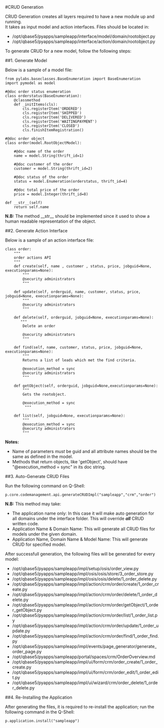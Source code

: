 #CRUD Generation 

CRUD Generation creates all layers required to have a new module up and running.  
It takes as input model and action interfaces. Files should be located in:
 
* /opt/qbase5/pyapps/sampleapp/interface/model/domain/rootobject.py
* /opt/qbase5/pyapps/sampleapp/interface/action/domain/rootobject.py

To generate CRUD for a new model, follow the following steps: 

##1. Generate Model

Below is a sample of a model file:  

    from pylabs.baseclasses.BaseEnumeration import BaseEnumeration
    import pymodel as model
    
    #@doc order status enumeration
    class orderstatus(BaseEnumeration):
        @classmethod
        def _initItems(cls):
            cls.registerItem('ORDERED')
            cls.registerItem('SHIPPED')
            cls.registerItem('DELIVERED')
            cls.registerItem('WAITINGPAYMENT')                
            cls.registerItem('CLOSED')                                
            cls.finishItemRegistration()
    
    #@doc order object
    class order(model.RootObjectModel):
    
        #@doc name of the order
        name = model.String(thrift_id=1)
    
        #@doc customer of the order
        customer = model.String(thrift_id=2)
    
        #@doc status of the order
        status = model.Enumeration(orderstatus, thrift_id=4)
    
        #@doc total price of the order
        price = model.Integer(thrift_id=8)
    
    def __str__(self)
        return self.name


__N.B:__ The method \_\_str\_\_ should be implemented since it used to show a human readable representation of the object. 

##2. Generate Action Interface  

Below is a sample of an action interface file:

    class order:
	    """
	    order actions API
	    """
	    def create(self, name , customer , status, price, jobguid=None, executionparams=None):
	        """
	        @security administrators
	        """

	    def update(self, orderguid, name, customer, status, price, jobguid=None, executionparams=None):
	        """ 
	        @security administrators
	        """

	    def delete(self, orderguid, jobguid=None, executionparams=None):
	       """
	        Delete an order
	 
	        @security administrators
	        """
	 
	    def find(self, name, customer, status, price, jobguid=None, executionparams=None):
	        """
	        Returns a list of leads which met the find criteria.
	 
	        @execution_method = sync
	        @security administrators
	        """
	        
	    def getObject(self, orderguid, jobguid=None,executionparams=None):
	        """
	        Gets the rootobject.
	 
	        @execution_method = sync
	         """
	 
	    def list(self, jobguid=None, executionparams=None):
	        """
	        @execution_method = sync
	        @security administrators        
	        """

__Notes:__   
* Name of parameters *must* be <rootobject>guid and all attribute names should be the same as defined in the model.
* Methods that return objects, like 'getObject', should have "@execution_method = sync" in its doc string.

##3. Auto-Generate CRUD Files

Run the following command on Q-Shell: 

    p.core.codemanagement.api.generateCRUDImpl("sampleapp","crm","order")

__N.B:__ This method may take:
 
* The application name only: In this case it will make auto generation for all domains under the interface folder. This will override __*all*__ CRUD written code.
* Application Name & Domain Name: This will generate all CRUD files for models under the given domain. 
* Application Name, Domain Name & Model Name: This will generate CRUD for specified model.

After successfull generation, the following files will be generated for every model:

* /opt/qbase5/pyapps/sampleapp/impl/setup/osis/order\_view.py
* /opt/qbase5/pyapps/sampleapp/impl/osis/osis/store/3\_order\_store.py
* /opt/qbase5/pyapps/sampleapp/impl/osis/osis/delete/1\_order\_delete.py
* /opt/qbase5/pyapps/sampleapp/impl/action/crm/order/create/1\_order\_create.py
* /opt/qbase5/pyapps/sampleapp/impl/action/crm/order/delete/1\_order\_delete.py
* /opt/qbase5/pyapps/sampleapp/impl/action/crm/order/getObject/1\_order\_getObject.py
* /opt/qbase5/pyapps/sampleapp/impl/action/crm/order/list/1\_order\_list.py
* /opt/qbase5/pyapps/sampleapp/impl/action/crm/order/update/1\_order\_update.py
* /opt/qbase5/pyapps/sampleapp/impl/action/crm/order/find/1\_order\_find.py
* /opt/qbase5/pyapps/sampleapp/impl/events/page\_generator/generate\_order\_page.py
* /opt/qbase5/pyapps/sampleapp/portal/spaces/crm/OrderOverview.md
* /opt/qbase5/pyapps/sampleapp/impl/ui/form/crm/order\_create/1\_order\_create.py
* /opt/qbase5/pyapps/sampleapp/impl/ui/form/crm/order\_edit/1\_order\_edit.py
* /opt/qbase5/pyapps/sampleapp/impl/ui/wizard/crm/order\_delete/1\_order\_delete.py

##4. Re-Installing the Application

After generating the files, it is required to re-install the application; run the following command in the Q-Shell: 

    p.application.install("sampleapp")
